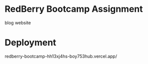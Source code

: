 # RedBerry Bootcamp Assignment
blog website
# Deployment
redberry-bootcamp-hh13xj4hs-boy753hub.vercel.app/
